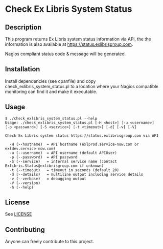 # Check Ex Libris System Status

## Description

This program returns Ex Libris system status information via API, the
the information is also available at https://status.exlibrisgroup.com.

Nagios compliant status code & message will be generated. 

## Installation

Install dependencies (see cpanfile) and copy check_exlibris_system_status.pl
to a location where your Nagios compatible monitoring can find it and make it executable.

## Usage

```
$ ./check_exlibris_system_status.pl --help
Usage: ./check_exlibris_system_status.pl [-H <host>] [-u <username>] [-p <password>] [-S <service>] [-t <timeout>] [-d] [-v] [-V]

Check Ex Libris system status https://status.exlibrisgroup.com via API

  -H (--hostname)  = API hostname (exlprod.service-now.com or exldev.service-now.com)
  -u (--username)  = API username (default APIUser)
  -p (--password)  = API password
  -S (--service)   = internal service name (contact Exlibris.Status@exlibrisgroup.com if unknown)
  -t (--timeout)   = timeout in seconds (default 20)
  -d (--details)   = multiline output including service details
  -v (--verbose)   = debugging output
  -V (--version)
  -h (--help)
```

## License

See [LICENSE](./LICENSE)

## Contributing

Anyone can freely contribute to this project.
